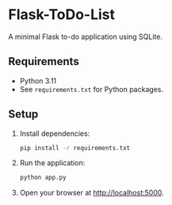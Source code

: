 # Flask-ToDo-List

A minimal Flask to-do application using SQLite.

## Requirements
- Python 3.11
- See `requirements.txt` for Python packages.

## Setup
1. Install dependencies:
   ```bash
   pip install -r requirements.txt
   ```
2. Run the application:
   ```bash
   python app.py
   ```
3. Open your browser at <http://localhost:5000>.

